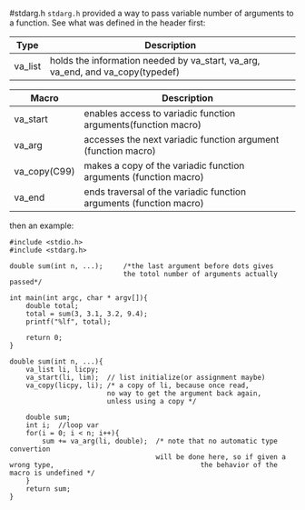 #stdarg.h
`stdarg.h` provided a way to pass variable number of arguments to a function.
See what was defined in the header first:

|Type|Description|
|---|---|
|va_list|holds the information needed by va_start, va_arg, va_end, and va_copy(typedef)|

|Macro|Description|
|---|---|
|va_start|enables access to variadic function arguments(function macro)|
|va_arg|accesses the next variadic function argument (function macro)|
|va_copy(C99)|makes a copy of the variadic function arguments (function macro)|
|va_end|ends traversal of the variadic function arguments (function macro)|

then an example:
```
#include <stdio.h>
#include <stdarg.h>

double sum(int n, ...);		/*the last argument before dots gives
							the totol number of arguments actually passed*/

int main(int argc, char * argv[]){
	double total;
	total = sum(3, 3.1, 3.2, 9.4);
	printf("%lf", total);

    return 0;
}

double sum(int n, ...){
    va_list li, licpy;
    va_start(li, lim);	// list initialize(or assignment maybe)
    va_copy(licpy, li);	/* a copy of li, because once read, 
    					no way to get the argument back again, 
    					unless using a copy */
    
    double sum;
    int i;	//loop var
    for(i = 0; i < n; i++){
        sum += va_arg(li, double);	/* note that no automatic type convertion 
        							will be done here, so if given a wrong type, 									the behavior of the macro is undefined */
    }
    return sum;
}
```

